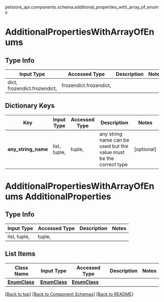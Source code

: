 petstore_api.components.schema.additional_properties_with_array_of_enums
<a id="additionalpropertieswitharrayofenums"></a>
# AdditionalPropertiesWithArrayOfEnums

## Type Info
Input Type | Accessed Type | Description | Notes
------------ | ------------- | ------------- | -------------
dict, frozendict.frozendict,  | frozendict.frozendict,  |  |

## Dictionary Keys
Key | Input Type | Accessed Type | Description | Notes
------------ | ------------- | ------------- | ------------- | -------------
**any_string_name** | list, tuple,  | tuple,  | any string name can be used but the value must be the correct type | [optional]

<a id="additionalpropertieswitharrayofenums-additionalproperties"></a>
# AdditionalPropertiesWithArrayOfEnums AdditionalProperties

## Type Info
Input Type | Accessed Type | Description | Notes
------------ | ------------- | ------------- | -------------
list, tuple,  | tuple,  |  |

## List Items
Class Name | Input Type | Accessed Type | Description | Notes
------------- | ------------- | ------------- | ------------- | -------------
[**EnumClass**](enum_class.EnumClass.md) | [**EnumClass**](enum_class.EnumClass.md) | [**EnumClass**](enum_class.EnumClass.md) |  |

[[Back to top]](#top) [[Back to Component Schemas]](../../../README.md#Component-Schemas) [[Back to README]](../../../README.md)
